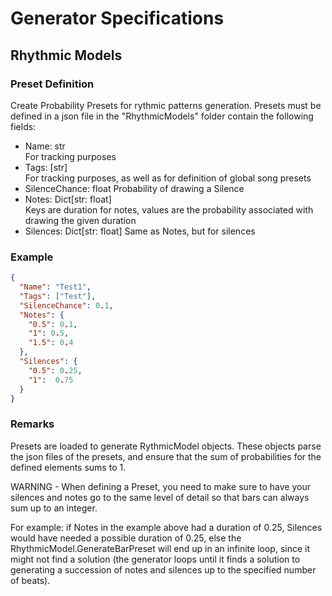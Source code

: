 # Generator Specifications

## Rhythmic Models

### Preset Definition
Create Probability Presets for rythmic patterns generation.
Presets must be defined in a json file in the "RhythmicModels" folder contain the following fields:
- Name: str  
For tracking purposes
- Tags: [str]  
For tracking purposes, as well as for definition of global song presets 
- SilenceChance: float
Probability of drawing a Silence
- Notes: Dict[str: float]  
Keys are duration for notes, values are the probability associated with drawing the given duration
- Silences: Dict[str: float]
Same as Notes, but for silences


### Example
```json
{
  "Name": "Test1",
  "Tags": ["Test"],
  "SilenceChance": 0.1,
  "Notes": {
    "0.5": 0.1,
    "1": 0.5,
    "1.5": 0.4
  },
  "Silences": {
    "0.5": 0.25,
    "1":  0.75
  }
}
```

### Remarks
Presets are loaded to generate RythmicModel objects. These objects parse the json files of the presets, and ensure that the sum of probabilities for the defined elements sums to 1.   
  
WARNING - When defining a Preset, you need to make sure to have your silences and notes go to the same level of detail so that bars can always sum up to an integer.

For example: if Notes in the example above had a duration of 0.25, Silences would have needed a possible duration of 0.25, else the RhythmicModel.GenerateBarPreset will end up in an infinite loop, since it might not find a solution (the generator loops until it finds a solution to generating a succession of notes and silences up to the specified number of beats).
